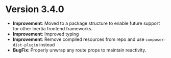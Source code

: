 # Version 3.4.0

- **Improvement**: Moved to a package structure to enable future support for other Inertia frontend frameworks.
- **Improvement**: Improved typing
- **Improvement**: Remove compiled resources from repo and use `composer-dist-plugin` instead
- **BugFix**: Properly unwrap any route props to maintain reactivity.
